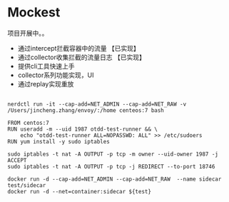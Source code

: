 # Mockest
项目开展中。。
* 通过intercept拦截容器中的流量 【已实现】
* 通过collector收集拦截的流量日志 【已实现】
* 提供cli工具快速上手
* collector系列功能实现，UI
* 通过replay实现重放


##
```
nerdctl run -it --cap-add=NET_ADMIN --cap-add=NET_RAW -v /Users/jincheng.zhang/envoy/:/home centeos:7 bash
```


```
FROM centos:7
RUN useradd -m --uid 1987 otdd-test-runner && \
    echo "otdd-test-runner ALL=NOPASSWD: ALL" >> /etc/sudoers
RUN yum install -y sudo iptables
```

```
sudo iptables -t nat -A OUTPUT -p tcp -m owner --uid-owner 1987 -j ACCEPT
sudo iptables -t nat -A OUTPUT -p tcp -j REDIRECT --to-port 18746
```

```shell
docker run -d --cap-add=NET_ADMIN --cap-add=NET_RAW  --name sidecar test/sidecar
docker run -d --net=container:sidecar ${test}
```